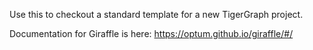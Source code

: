 Use this to checkout a standard template for a new TigerGraph project.

Documentation for Giraffle is here:
https://optum.github.io/giraffle/#/
